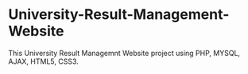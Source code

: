 # University-Result-Management-Website
This University Result Managemnt Website project using PHP, MYSQL, AJAX, HTML5, CSS3.
